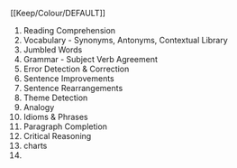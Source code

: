 [[Keep/Colour/DEFAULT]] 



1. Reading Comprehension
2. Vocabulary - Synonyms, Antonyms, Contextual Library
3. Jumbled Words
4. Grammar - Subject Verb Agreement
5. Error Detection & Correction
6. Sentence Improvements
7. Sentence Rearrangements
8. Theme Detection
9. Analogy
10. Idioms & Phrases
11. Paragraph Completion
12. Critical Reasoning
13. charts
14. 
